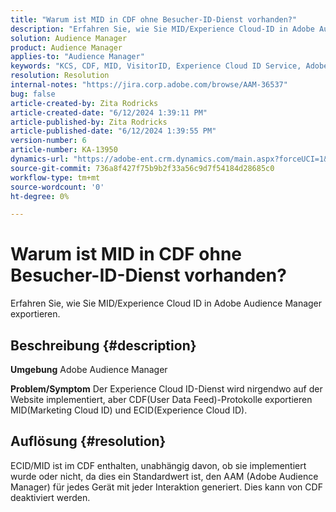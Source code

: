 ```yaml
---
title: "Warum ist MID in CDF ohne Besucher-ID-Dienst vorhanden?"
description: "Erfahren Sie, wie Sie MID/Experience Cloud-ID in Adobe Audience Manager exportieren."
solution: Audience Manager
product: Audience Manager
applies-to: "Audience Manager"
keywords: "KCS, CDF, MID, VisitorID, Experience Cloud ID Service, Adobe Audience Manager, AAM"
resolution: Resolution
internal-notes: "https://jira.corp.adobe.com/browse/AAM-36537"
bug: false
article-created-by: Zita Rodricks
article-created-date: "6/12/2024 1:39:11 PM"
article-published-by: Zita Rodricks
article-published-date: "6/12/2024 1:39:55 PM"
version-number: 6
article-number: KA-13950
dynamics-url: "https://adobe-ent.crm.dynamics.com/main.aspx?forceUCI=1&pagetype=entityrecord&etn=knowledgearticle&id=c45cca21-c128-ef11-840b-000d3a372703"
source-git-commit: 736a8f427f75b9b2f33a56c9d7f54184d28685c0
workflow-type: tm+mt
source-wordcount: '0'
ht-degree: 0%

---
```


# Warum ist MID in CDF ohne Besucher-ID-Dienst vorhanden?


Erfahren Sie, wie Sie MID/Experience Cloud ID in Adobe Audience Manager exportieren.

## Beschreibung {#description}


<b>Umgebung</b>
Adobe Audience Manager

<b>Problem/Symptom</b>
Der Experience Cloud ID-Dienst wird nirgendwo auf der Website implementiert, aber CDF(User Data Feed)-Protokolle exportieren MID(Marketing Cloud ID) und ECID(Experience Cloud ID).


## Auflösung {#resolution}


ECID/MID ist im CDF enthalten, unabhängig davon, ob sie implementiert wurde oder nicht, da dies ein Standardwert ist, den AAM (Adobe Audience Manager) für jedes Gerät mit jeder Interaktion generiert. Dies kann von CDF deaktiviert werden.
